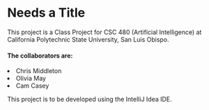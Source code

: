 <h1>Needs a Title</h1>
<p>This project is a Class Project for CSC 480 (Artificial Intelligence) at California Polytechnic State University, San Luis Obispo.</p>
<h4>The collaborators are:</h4>
<li>Chris Middleton</li>
<li>Olivia May</li>
<li>Cam Casey</li>

This project is to be developed using the IntelliJ Idea IDE.